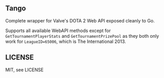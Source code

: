 Tango
------

Complete wrapper for Valve's DOTA 2 Web API exposed cleanly to Go.

Supports all available WebAPI methods except for `GetTournamentPlayerStats` and
`GetTournamentPrizePool` as they both only work for `LeagueID=65006`, which is
The International 2013.

LICENSE
------
MIT, see LICENSE

